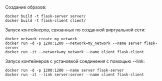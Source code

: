 Создание образов:
```
docker build -t flask-server server/
docker build -t flask-client client/
```
Запуск контейнеров, связанных по созданной виртуальной сети:
```
docker network create my_network
docker run -d -p 1200:1200 --network=my_network --name server flask-server
docker run -it --network=my_network --name client flask-client
```
Запуск контейнеров с установкой соединения с помощью --link:
```
docker run -d -p 1200:1200 --name server flask-server
docker run -it --link server:server --name client flask-client
```
